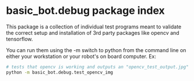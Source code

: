 
# basic_bot.debug package index

This package is a collection of individual test programs meant to validate the correct setup and installation of 3rd party packages like opencv and tensorflow.

You can run them using the -m switch to python from the command line on either your workstation or your robot's on board computer.  Ex:

```sh
# tests that opencv is working and outputs an "opencv_test_output.jpg"
python -m basic_bot.debug.test_opencv_img
```